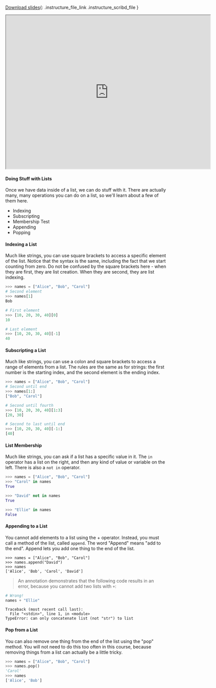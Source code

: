 
[Download slides](https://udel.instructure.com/files/75278300/download){: .instructure_file_link .instructure_scribd_file }


<iframe style="width: 640px; height: 480px;" width="300" height="150" allowfullscreen="allowfullscreen" webkitallowfullscreen="webkitallowfullscreen" mozallowfullscreen="mozallowfullscreen"
title="Introduction.pdf"
src="https://www.youtube.com/embed/gtVituLsJOY?feature=oembed&amp;rel=0" 
></iframe>


#### Doing Stuff with Lists

Once we have data inside of a list, we can do stuff with it.
There are actually many, many operations you can do on a list, so we'll learn about a few of them here.

* Indexing
* Subscripting
* Membership Test
* Appending
* Popping

#### Indexing a List

Much like strings, you can use square brackets to access a specific element of the list.
Notice that the syntax is the same, including the fact that we start counting from zero.
Do not be confused by the square brackets here - when they are first, they are list creation.
When they are second, they are list indexing.

```python
>>> names = ["Alice", "Bob", "Carol"]
# Second element
>>> names[1]
Bob

# First element
>>> [10, 20, 30, 40][0]
10

# Last element
>>> [10, 20, 30, 40][-1]
40
```

#### Subscripting a List

Much like strings, you can use a colon and square brackets to access a range of elements from a list.
The rules are the same as for strings: the first number is the starting index, and the second element is the ending index.

```python
>>> names = ["Alice", "Bob", "Carol"]
# Second until end
>>> names[1:]
["Bob", "Carol"]

# Second until fourth
>>> [10, 20, 30, 40][1:3]
[20, 30]

# Second to last until end
>>> [10, 20, 30, 40][-1:]
[40]
```

#### List Membership

Much like strings, you can ask if a list has a specific value in it.
The `in` operator has a list on the right, and then any kind of value or variable on the left.
There is also a `not in` operator.

```python
>>> names = ["Alice", "Bob", "Carol"]
>>> "Carol" in names
True

>>> "David" not in names
True

>>> "Ellie" in names
False
```

#### Appending to a List

You cannot add elements to a list using the + operator.
Instead, you must call a method of the list, called `append`.
The word "Append" means "add to the end".
Append lets you add one thing to the end of the list.

```
>>> names = ["Alice", "Bob", "Carol"]
>>> names.append("David")
>>> names
['Alice', 'Bob', 'Carol', 'David']
```

> An annotation demonstrates that the following code results in an error, because you cannot add two lists with `+`:

```python
# Wrong!
names + "Ellie"
```

```
Traceback (most recent call last):
  File "<stdin>", line 1, in <module>
TypeError: can only concatenate list (not "str") to list
```


#### Pop from a List
You can also remove one thing from the end of the list using the "pop" method.
You will not need to do this too often in this course, because removing things
from a list can actually be a little tricky.

```python
>>> names = ["Alice", "Bob", "Carol"]
>>> names.pop()
'Carol'
>>> names
['Alice', 'Bob']
```
